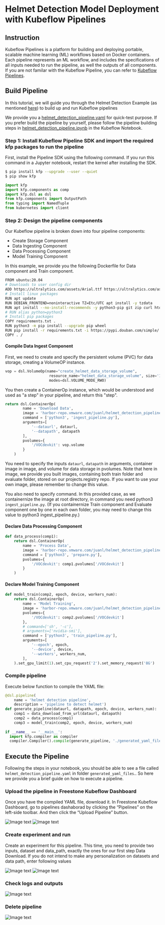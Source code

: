 # Helmet Detection Model Deployment with Kubeflow Pipelines

## Instruction

Kubeflow Pipelines is a platform for building and deploying portable, scalable machine learning (ML) workflows based on Docker containers. 
Each pipeline represents an ML workflow, and includes the specifications of all inputs needed to run the pipeline, as well the outputs of all components.
If you are not familar with the Kubeflow Pipeline, you can refer to [Kubeflow Pipelines](https://www.kubeflow.org/docs/components/pipelines/).

## Build Pipeline

In this tutorial, we will guide you through the Helmet Detection Example (as mentioned [here](https://github.com/elements-of-ai/kubeflow-docs/tree/e2e-examples/examples/helmet_object_detection/notebook)) to build up and run Kubeflow pipelines

We provide you a [helmet_detection_pipeline.yaml](https://github.com/elements-of-ai/kubeflow-docs/blob/e2e-examples/examples/helmet_object_detection/pipelines/helmet_detection_pipeline.yaml) for quick-test purpose. If you prefer build the pipeline by yourself, please follow the pipeline building steps in [helmet_detection_pipeline.ipynb](https://github.com/elements-of-ai/kubeflow-docs/blob/e2e-examples/examples/helmet_object_detection/pipelines/helmet_detection_pipeline.ipynb) in the Kubeflow Notebook.

### Step 1: Install Kubeflow Pipeline SDK and import the required kfp packages to run the pipeline

First, install the Pipeline SDK using the following command. If you run this command in a Jupyter notebook, restart the kernel after installing the SDK.

```bash 
$ pip install kfp --upgrade --user --quiet
$ pip show kfp
```

```python
import kfp
import kfp.components as comp
import kfp.dsl as dsl
from kfp.components import OutputPath
from typing import NamedTuple
from kubernetes import client
```

### Step 2: Design the pipeline components

Our Kubeflow pipeline is broken down into four pipeline components:

- Create Storage Component
- Data Ingesting Component
- Data Processing Component
- Model Training Component

In this example, we provide you the following Dockerfile for Data component and Train component.

```bash 
FROM ubuntu:20.04
# Downloads to user config dir
ADD https://ultralytics.com/assets/Arial.ttf https://ultralytics.com/assets/Arial.Unicode.ttf /root/.config/Ultralytics/
# Install linux packages
RUN apt update
RUN DEBIAN_FRONTEND=noninteractive TZ=Etc/UTC apt install -y tzdata
RUN apt install --no-install-recommends -y python3-pip git zip curl htop libgl1-mesa-glx libglib2.0-0 libpython3.8-dev
# RUN alias python=python3
# Install pip packages
COPY requirements.txt .
RUN python3 -m pip install --upgrade pip wheel
RUN pip install -r requirements.txt -i https://pypi.douban.com/simple/
COPY . /
```

#### Compile Data Ingest Component
First, we need to create and specify the persistent volume (PVC) for data storage, creating a VolumeOP instance.

```python
vop = dsl.VolumeOp(name="create_helmet_data_storage_volume",
                    resource_name="helmet_data_storage_volume", size='10Gi', 
                    modes=dsl.VOLUME_MODE_RWO)
```
You then create a ContainerOp instance, which would be understood and used as "a step" in your pipeline, and return this "step".
```python
return dsl.ContainerOp(
        name = 'Download Data', 
        image = 'harbor-repo.vmware.com/juanl/helmet_detection_pipeline:v1',
        command = ['python3', 'ingest_pipeline.py'],
        arguments=[
            '--dataurl', dataurl,
            '--datapath', datapath
        ],
        pvolumes={
            '/VOCdevkit': vop.volume
        }
    )
```

You need to specify the inputs `dataurl`, `datapath` in arguments, container image in image, and volume for data storage in pvolumes. Note that here in image, we provide you built images, containing both train folder and evaluate folder, stored on our projects.registry repo. If you want to use your own image, please remember to change this value.

You also need to specify command. In this provided case, as we containernize the image at root directory, in command you need python3 `ingest_pipeline.py`. (If you containernize Train component and Evaluate component one by one in each own folder, you may need to change this value to python3 ingest_pipeline.py.)

#### Declare Data Processing Component

```python
def data_process(comp1):
    return dsl.ContainerOp(
        name = 'Process Data', 
        image = 'harbor-repo.vmware.com/juanl/helmet_detection_pipeline:v1',
        command = ['python3', 'prepare.py'],
        pvolumes={
            '/VOCdevkit': comp1.pvolumes['/VOCdevkit']
        }
    )
```

#### Declare Model Training Component

```python
def model_train(comp2, epoch, device, workers_num):
    return dsl.ContainerOp(
        name = 'Model Training',
        image = 'harbor-repo.vmware.com/juanl/helmet_detection_pipeline:v1',
        pvolumes={
            '/VOCdevkit': comp2.pvolumes['/VOCdevkit']
        },
        # command=['sh', '-c'],
        # arguments=['nvidia-smi'],
        command = ['python3', 'train_pipeline.py'],
        arguments=[
            '--epoch', epoch,
            '--device', device,
            '--workers', workers_num,
        ],
    ).set_gpu_limit(1).set_cpu_request('2').set_memory_request('8G')
```

### Compile pipeline

Execute below function to compile the YAML file:

```python
@dsl.pipeline(
    name = 'helmet detection pipeline',
    description = 'pipeline to detect helmet')
def generate_pipeline(dataurl, datapath, epoch, device, workers_num):
    comp1 = data_download_from_url(dataurl, datapath)
    comp2 = data_process(comp1)
    comp3 = model_train(comp2, epoch, device, workers_num)
    
if __name__ == '__main__':
  import kfp.compiler as compiler
  compiler.Compiler().compile(generate_pipeline, './generated_yaml_files/helmet_detection_pipeline' + '.yaml')
```

## Execute the Pipeline

Following the steps in your notebook, you should be able to see a file called `helmet_detection_pipeline.yaml` in folder `generated_yaml_files`.. So here we provide you a brief guide on how to execute a pipeline. 

### Upload the pipeline in Freestone Kubeflow Dashboard 

Once you have the compiled YAML file, download it. In Freestone Kubeflow Dashboard, go to pipelines dashaborad by clicking the “Pipelines” on the left-side toolbar. And then click the “Upload Pipeline” button.

![Image text](https://github.com/harperjuanl/kubeflow-examples/blob/main/helmet_detection/pipelines/imgs/helmet-pipeline-01.png)
![Image text](https://github.com/harperjuanl/kubeflow-examples/blob/main/helmet_detection/pipelines/imgs/helmet-pipeline-02.png)

### Create experiment and run

Create an experiment for this pipeline. This time, you need to provide two inputs, dataset and data_path, exactly the ones for our first step Data Download. If you do not intend to make any personalization on datasets and data path, enter following values

![Image text](https://github.com/harperjuanl/kubeflow-examples/blob/main/helmet_detection/pipelines/imgs/helmet-pipeline-03.png)
![Image text](https://github.com/harperjuanl/kubeflow-examples/blob/main/helmet_detection/pipelines/imgs/helmet-pipeline-04.png)

### Check logs and outputs 
![Image text](https://github.com/harperjuanl/kubeflow-examples/blob/main/helmet_detection/pipelines/imgs/helmet-pipeline-05.png)

### Delete pipeline

![Image text](https://github.com/elements-of-ai/kubeflow-docs/blob/e2e-examples/examples/helmet_object_detection/pipelines/imgs/helmet-pipeline-06.png)
